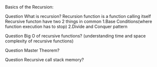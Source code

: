 Basics of the Recursion:

Question
What is recursion?
Recursion function is a function calling itself
Recursive functon have two 2 things in common
1.Base Conditions(where function execution has to stop)
2.Divide and Conquer pattern

Question
Big O of recursive functions? (understanding time and space complexity of recursive functions)

Question
Master Theorem?

Question
Recursive call stack memory?
